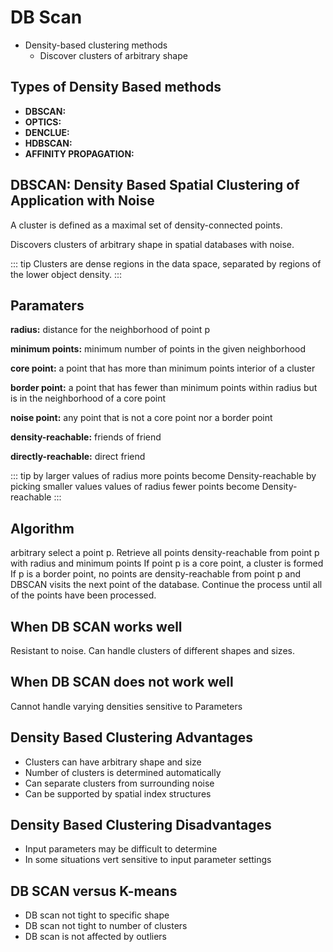 # DB Scan
- Density-based clustering methods
  - Discover clusters of arbitrary shape

## Types of Density Based methods
- **DBSCAN:**
- **OPTICS:**
- **DENCLUE:**
- **HDBSCAN:**
- **AFFINITY PROPAGATION:**

## DBSCAN: Density Based Spatial Clustering of Application with Noise

A cluster is defined as a maximal set of density-connected points.

Discovers clusters of arbitrary shape in spatial databases with noise.

::: tip
Clusters are dense regions in the data space, separated by regions of the lower object density.
:::

## Paramaters

**radius:** distance for the neighborhood of point p

**minimum points:** minimum number of points in the given neighborhood

**core point:** a point that has more than minimum points interior of a cluster

**border point:** a point that has fewer than minimum points within radius but is in the neighborhood of a core point

**noise point:** any point that is not a core point nor a border point

**density-reachable:** friends of friend

**directly-reachable:** direct friend

::: tip
by larger values of radius more points become Density-reachable
by picking smaller values values of radius fewer points become Density-reachable
:::

## Algorithm

arbitrary select a point p.
Retrieve all points density-reachable from point p with radius and minimum points
If point p is a core point, a cluster is formed
If p is a border point, no points are density-reachable from point p and DBSCAN visits the next point of the database.
Continue the process until all of the points have been processed.

## When DB SCAN works well
Resistant to noise.
Can handle clusters of different shapes and sizes.

## When DB SCAN does not work well
Cannot handle varying densities
sensitive to Parameters

## Density Based Clustering Advantages
- Clusters can have arbitrary shape and size
- Number of clusters is determined automatically
- Can separate clusters from surrounding noise
- Can be supported by spatial index structures

## Density Based Clustering Disadvantages
- Input parameters may be difficult to determine
- In some situations vert sensitive to input parameter settings

## DB SCAN versus K-means
- DB scan not tight to specific shape
- DB scan not tight to number of clusters
- DB scan is not affected by outliers
